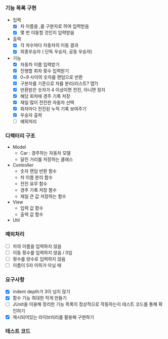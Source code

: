 ### 기능 목록 구현
- 입력
  - [x] 차 이름을 ,를 구분자로 하여 입력받음
  - [x] 몇 번 이동할 것인지 입력받음
- 출력
  - [x] 각 차수마다 자동차의 이동 결과
  - [x] 최종우승자 ( 단독 우승자, 공동 우승자)
- 기능
  - [x] 자동차 이름 입력받기
  - [x] 진행할 회차 횟수 입력받기
  - [x] 0~9 사이의 숫자를 랜덤으로 반환
  - [x] 구분자를 기준으로 차를 분리(리스트? 맵?)
  - [x] 반환받은 숫자가 4 이상이면 전진, 아니면 정지
  - [x] 해당 회차에 경주 기록 저장
  - [x] 제일 많이 전진한 자동차 선택
  - [x] 회차마다 전진된 누적 기록 보여주기
  - [x] 우승자 출력
  - [ ] 예외처리

### 디렉터리 구조
- Model
  - Car : 경주하는 자동차 모델
  - 달린 거리를 저장하는 클래스
- Controller
  - 숫자 랜덤 반환 함수
  - 차 이름 분리 함수
  - 전진 유무 함수
  - 경주 기록 저장 함수
  - 제일 큰 값 저장하는 함수
- View
  - 입력 값 함수
  - 출력 값 함수
- Util

### 예외처리
- [ ] 차의 이름을 입력하지 않음
- [ ] 이동 횟수를 입력하지 않음 / 0임
- [ ] 횟수를 양수로 입력하지 않음
- [ ] 이름이 5자 이하가 아닐 때

### 요구사항
- [x] indent depth가 3이 넘지 않기
- [x] 함수 기능 최대한 작게 만들기
- [ ] JUnit을 이용해 정리한 기능 목록이 정상적으로 작동하는지 테스트 코드를 통해 확인하기
- [x] 제시되어있는 라이브러리를 활용해 구현하기

### 테스트 코드
